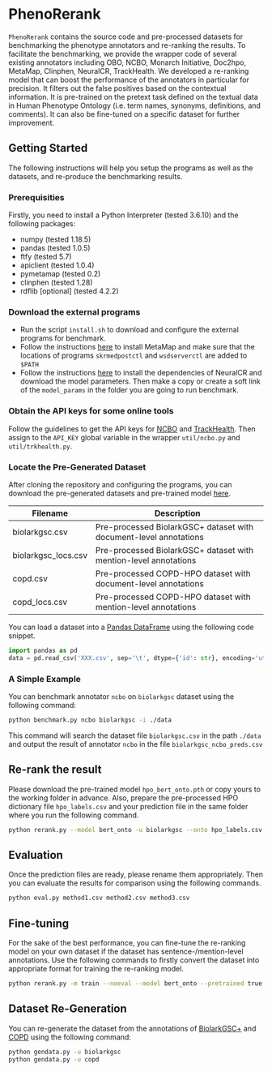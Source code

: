 # PhenoRerank
`PhenoRerank` contains the source code and pre-processed datasets for benchmarking the phenotype annotators and re-ranking the results. To facilitate the benchmarking, we provide the wrapper code of several existing annotators including OBO, NCBO, Monarch Initiative, Doc2hpo, MetaMap, Clinphen, NeuralCR, TrackHealth. We developed a re-ranking model that can boost the performance of the annotators in particular for precision. It filters out the false positives based on the contextual information. It is pre-trained on the pretext task defined on the textual data in Human Phenotype Ontology (i.e. term names, synonyms, definitions, and comments). It can also be fine-tuned on a specific dataset for further improvement.


## Getting Started
The following instructions will help you setup the programs as well as the datasets, and re-produce the benchmarking results.

### Prerequisities
Firstly, you need to install a Python Interpreter (tested 3.6.10) and the following packages:
* numpy (tested 1.18.5)
* pandas (tested 1.0.5)
* ftfy (tested 5.7)
* apiclient (tested 1.0.4)
* pymetamap (tested 0.2)
* clinphen (tested 1.28)
* rdflib \[optional\] \(tested 4.2.2\)

### Download the external programs
* Run the script `install.sh` to download and configure the external programs for benchmark.
* Follow the instructions [here](https://metamap.nlm.nih.gov/Installation.shtml) to install MetaMap and make sure that the locations of programs `skrmedpostctl` and `wsdserverctl` are added to `$PATH`
* Follow the instructions [here](https://github.com/ccmbioinfo/NeuralCR#installation) to install the dependencies of NeuralCR and download the model parameters. Then make a copy or create a soft link of the `model_params` in the folder you are going to run benchmark.

### Obtain the API keys for some online tools
Follow the guidelines to get the API keys for [NCBO](http://www.bioontology.org/wiki/index.php/BioPortal_Help#Getting_an_API_key) and [TrackHealth](https://track.health/api/). Then assign to the `API_KEY` global variable in the wrapper `util/ncbo.py` and `util/trkhealth.py`.

### Locate the Pre-Generated Dataset
After cloning the repository and configuring the programs, you can download the pre-generated datasets and pre-trained model [here](https://www.doi.org/10.17632/v4t59p8w4z).

Filename | Description  
--- | ---
biolarkgsc.csv | Pre-processed BiolarkGSC+ dataset with document-level annotations
biolarkgsc_locs.csv | Pre-processed BiolarkGSC+ dataset with mention-level annotations
copd.csv | Pre-processed COPD-HPO dataset with document-level annotations
copd_locs.csv | Pre-processed COPD-HPO dataset with mention-level annotations

You can load a dataset into a [Pandas DataFrame](http://pandas.pydata.org/pandas-docs/stable/generated/pandas.DataFrame.html) using the following code snippet.
```python
import pandas as pd
data = pd.read_csv('XXX.csv', sep='\t', dtype={'id': str}, encoding='utf-8')
```

### A Simple Example
You can benchmark annotator `ncbo` on `biolarkgsc` dataset using the following command:
```bash
python benchmark.py ncbo biolarkgsc -i ./data
```
This command will search the dataset file `biolarkgsc.csv` in the path `./data` and output the result of annotator `ncbo` in the file `biolarkgsc_ncbo_preds.csv`

## Re-rank the result
Please download the pre-trained model `hpo_bert_onto.pth` or copy yours to the working folder in advance. Also, prepare the pre-processed HPO dictionary file `hpo_labels.csv` and your prediction file in the same folder where you run the following command.
```bash
python rerank.py --model bert_onto -u biolarkgsc --onto hpo_labels.csv --resume hpo_bert_onto.pth
```

## Evaluation
Once the prediction files are ready, please rename them appropriately. Then you can evaluate the results for comparison using the following commands.
```bash
python eval.py method1.csv method2.csv method3.csv
```

## Fine-tuning
For the sake of the best performance, you can fine-tune the re-ranking model on your own dataset if the dataset has sentence-/mention-level annotations. Use the following commands to firstly convert the dataset into appropriate format for training the re-ranking model.
```bash
python rerank.py -m train --noeval --model bert_onto --pretrained true -u biolarkgsc -f csv --onto hpo_labels.csv --pooler none --pdrop 0.1 --do_norm --norm_type batch --initln --earlystop --lr 0.0002 --maxlen 384 -j 10 -z 8 -g 0
```


## Dataset Re-Generation

You can re-generate the dataset from the annotations of [BiolarkGSC+](https://github.com/lasigeBioTM/IHP) and [COPD](http://www.nactem.ac.uk/COPD) using the following command:

```bash
python gendata.py -u biolarkgsc
python gendata.py -u copd
```

